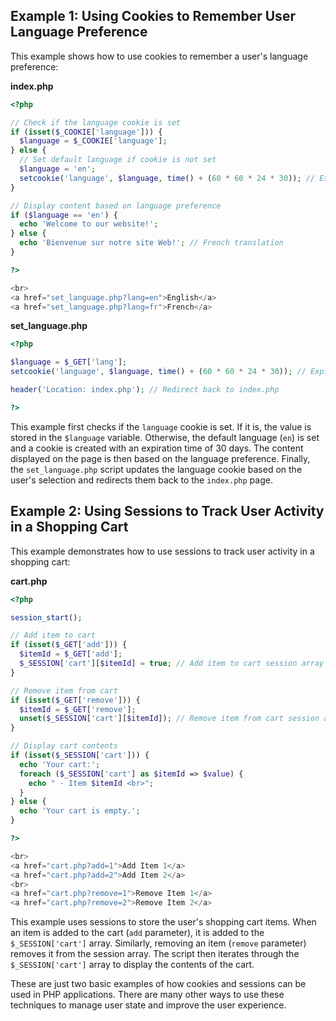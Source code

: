 ## Example 1: Using Cookies to Remember User Language Preference

This example shows how to use cookies to remember a user's language preference:

**index.php**

```php
<?php

// Check if the language cookie is set
if (isset($_COOKIE['language'])) {
  $language = $_COOKIE['language'];
} else {
  // Set default language if cookie is not set
  $language = 'en';
  setcookie('language', $language, time() + (60 * 60 * 24 * 30)); // Expires in 30 days
}

// Display content based on language preference
if ($language == 'en') {
  echo 'Welcome to our website!';
} else {
  echo 'Bienvenue sur notre site Web!'; // French translation
}

?>

<br>
<a href="set_language.php?lang=en">English</a>
<a href="set_language.php?lang=fr">French</a>

```

**set_language.php**

```php
<?php

$language = $_GET['lang'];
setcookie('language', $language, time() + (60 * 60 * 24 * 30)); // Expires in 30 days

header('Location: index.php'); // Redirect back to index.php

?>
```

This example first checks if the `language` cookie is set. If it is, the value is stored in the `$language` variable. Otherwise, the default language (`en`) is set and a cookie is created with an expiration time of 30 days. The content displayed on the page is then based on the language preference. Finally, the `set_language.php` script updates the language cookie based on the user's selection and redirects them back to the `index.php` page.

## Example 2: Using Sessions to Track User Activity in a Shopping Cart

This example demonstrates how to use sessions to track user activity in a shopping cart:

**cart.php**

```php
<?php

session_start();

// Add item to cart
if (isset($_GET['add'])) {
  $itemId = $_GET['add'];
  $_SESSION['cart'][$itemId] = true; // Add item to cart session array
}

// Remove item from cart
if (isset($_GET['remove'])) {
  $itemId = $_GET['remove'];
  unset($_SESSION['cart'][$itemId]); // Remove item from cart session array
}

// Display cart contents
if (isset($_SESSION['cart'])) {
  echo 'Your cart:';
  foreach ($_SESSION['cart'] as $itemId => $value) {
    echo " - Item $itemId <br>";
  }
} else {
  echo 'Your cart is empty.';
}

?>

<br>
<a href="cart.php?add=1">Add Item 1</a>
<a href="cart.php?add=2">Add Item 2</a>
<br>
<a href="cart.php?remove=1">Remove Item 1</a>
<a href="cart.php?remove=2">Remove Item 2</a>

```

This example uses sessions to store the user's shopping cart items. When an item is added to the cart (`add` parameter), it is added to the `$_SESSION['cart']` array. Similarly, removing an item (`remove` parameter) removes it from the session array. The script then iterates through the `$_SESSION['cart']` array to display the contents of the cart.

These are just two basic examples of how cookies and sessions can be used in PHP applications. There are many other ways to use these techniques to manage user state and improve the user experience.